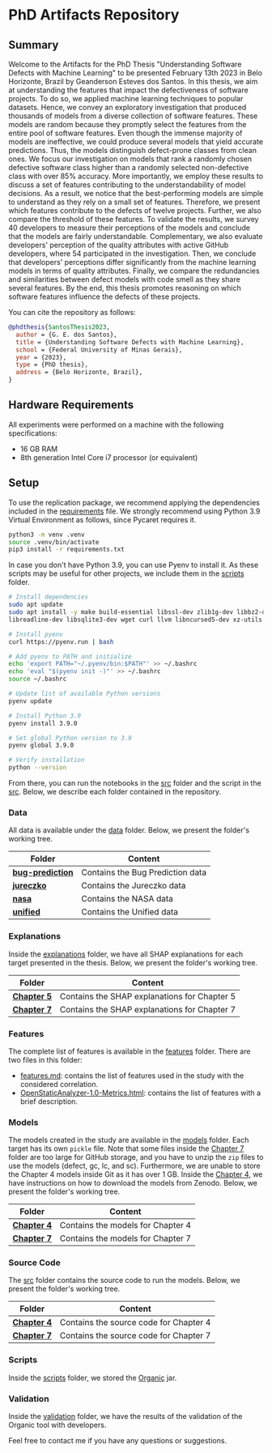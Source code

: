 # PhD Artifacts Repository

## Summary

Welcome to the Artifacts for the PhD Thesis "Understanding Software Defects with Machine Learning" to be presented February 13th 2023 in Belo Horizonte, Brazil by Geanderson Esteves dos Santos. In this thesis, we aim at understanding the features that impact the defectiveness of software projects. To do so, we applied machine learning techniques to popular datasets. Hence, we convey an exploratory investigation that produced thousands of models from a diverse collection of software features. These models are random because they promptly select the features from the entire pool of software features. Even though the immense majority of models are ineffective, we could produce several models that yield accurate predictions. Thus, the models distinguish defect-prone classes from clean ones. We focus our investigation on models that rank a randomly chosen defective software class higher than a randomly selected non-defective class with over 85\% accuracy. More importantly, we employ these results to discuss a set of features contributing to the understandability of model decisions. As a result, we notice that the best-performing models are simple to understand as they rely on a small set of features. Therefore, we present which features contribute to the defects of twelve projects. Further, we also compare the threshold of these features. To validate the results, we survey 40 developers to measure their perceptions of the models and conclude that the models are fairly understandable. Complementary, we also evaluate developers' perception of the quality attributes with active GitHub developers, where 54 participated in the investigation. Then, we conclude that developers' perceptions differ significantly from the machine learning models in terms of quality attributes. Finally, we compare the redundancies and similarities between defect models with code smell as they share several features. By the end, this thesis promotes reasoning on which software features influence the defects of these projects.

You can cite the repository as follows:

```bibtex
@phdthesis{SantosThesis2023,
  author = {G. E. dos Santos},
  title = {Understanding Software Defects with Machine Learning},
  school = {Federal University of Minas Gerais},
  year = {2023},
  type = {PhD thesis},
  address = {Belo Horizonte, Brazil},
}
```

## Hardware Requirements

All experiments were performed on a machine with the following specifications:
- 16 GB RAM
- 8th generation Intel Core i7 processor (or equivalent)

## Setup

To use the replication package, we recommend applying the dependencies included in the [requirements](requirements.txt) file. We strongly recommend using Python 3.9 Virtual Environment as follows, since Pycaret requires it.

```bash
python3 -m venv .venv
source .venv/bin/activate
pip3 install -r requirements.txt
```

In case you don't have Python 3.9, you can use Pyenv to install it. As these scripts may be useful for other projects, we include them in the [scripts](scripts/) folder.


```bash
# Install dependencies
sudo apt update
sudo apt install -y make build-essential libssl-dev zlib1g-dev libbz2-dev \
libreadline-dev libsqlite3-dev wget curl llvm libncursed5-dev xz-utils tk-dev

# Install pyenv
curl https://pyenv.run | bash

# Add pyenv to PATH and initialize
echo 'export PATH="~/.pyenv/bin:$PATH"' >> ~/.bashrc
echo 'eval "$(pyenv init -)"' >> ~/.bashrc
source ~/.bashrc

# Update list of available Python versions
pyenv update

# Install Python 3.9
pyenv install 3.9.0

# Set global Python version to 3.9
pyenv global 3.9.0

# Verify installation
python --version
```

From there, you can run the notebooks in the [src](src/ch7) folder and the script in the [src](src/ch4). Below, we describe each folder contained in the repository.

### Data

All data is available under the [data](data/) folder. Below, we present the folder's working tree.

| Folder                                    | Content                          |
| ----------------------------------------- | -------------------------------- |
| [**bug-prediction**](data/bug-prediction) | Contains the Bug Prediction data |
| [**jureczko**](data/jureczko)             | Contains the Jureczko data       |
| [**nasa**](data/nasa)                     | Contains the NASA data           |
| [**unified**](data/unified)               | Contains the Unified data        |

### Explanations

Inside the [explanations](explanations/) folder, we have all SHAP explanations for each target presented in the thesis. Below, we present the folder's working tree. 

| Folder                            | Content                                      |
| --------------------------------- | -------------------------------------------- |
| [**Chapter 5**](explanations/ch5) | Contains the SHAP explanations for Chapter 5 |
| [**Chapter 7**](explanations/ch7) | Contains the SHAP explanations for Chapter 7 |

### Features

The complete list of features is available in the [features](features/) folder. There are two files in this folder:

- [features.md](features/features.md): contains the list of features used in the study with the considered correlation.
- [OpenStaticAnalyzer-1.0-Metrics.html](features/OpenStaticAnalyzer-1.0-Metrics.html): contains the list of features with a brief description.

### Models

The models created in the study are available in the [models](models/) folder. Each target has its own `pickle` file. Note that some files inside the [Chapter 7](models/ch7) folder are too large for GitHub storage, and you have to unzip the `zip` files to use the models (defect, gc, lc, and sc). Furthermore, we are unable to store the Chapter 4 models inside Git as it has over 1 GB. Inside the [Chapter 4](models/ch4), we have instructions on how to download the models from Zenodo. Below, we present the folder's working tree.

| Folder                      | Content                           |
| --------------------------- | --------------------------------- |
| [**Chapter 4**](models/ch4) | Contains the models for Chapter 4 |
| [**Chapter 7**](models/ch7) | Contains the models for Chapter 7 |

### Source Code

The [src](src/) folder contains the source code to run the models. Below, we present the folder's working tree.

| Folder                   | Content                                |
| ------------------------ | -------------------------------------- |
| [**Chapter 4**](src/ch4) | Contains the source code for Chapter 4 |
| [**Chapter 7**](src/ch7) | Contains the source code for Chapter 7 |

### Scripts

Inside the [scripts](scripts/) folder, we stored the [Organic](https://github.com/opus-research/organic) jar.

### Validation

Inside the [validation](validation/) folder, we have the results of the validation of the Organic tool with developers.

Feel free to contact me if you have any questions or suggestions.